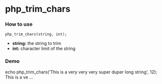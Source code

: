 # php_trim_chars
### How to use  
```
php_trim_chars(string, int);
```
* __string:__ the string to trim  
* __int:__ character limit of the string
### Demo
echo php_trim_chars('This is a very very very super duper long string', 12);
This is a ve ...
